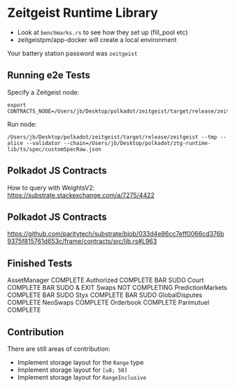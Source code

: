 # Zeitgeist Runtime Library

- Look at `benchmarks.rs` to see how they set up (fill_pool etc)
- zeitgeistpm/app-docker will create a local environment

Your battery station password was `zeitgeist`

## Running e2e Tests
Specify a Zeitgeist node:  

```
export CONTRACTS_NODE=/Users/jb/Desktop/polkadot/zeitgeist/target/release/zeitgeist
```

Run node:

```
/Users/jb/Desktop/polkadot/zeitgeist/target/release/zeitgeist --tmp --alice --validator --chain=/Users/jb/Desktop/polkadot/ztg-runtime-lib/ts/spec/customSpecRaw.json
```

## Polkadot JS Contracts

How to query with WeightsV2:
https://substrate.stackexchange.com/a/7275/4422

## Polkadot JS Contracts
https://github.com/paritytech/substrate/blob/033d4e86cc7eff0066cd376b9375f815761d653c/frame/contracts/src/lib.rs#L963

## Finished Tests

AssetManager            COMPLETE
Authorized              COMPLETE BAR SUDO
Court                   COMPLETE BAR SUDO & EXIT
Swaps                   NOT COMPLETING
PredictionMarkets       COMPLETE BAR SUDO
Styx                    COMPLETE BAR SUDO
GlobalDisputes          COMPLETE
NeoSwaps                COMPLETE
Orderbook               COMPLETE
Parimutuel              COMPLETE

## Contribution
There are still areas of contribution:  
- Implement storage layout for the `Range` type  
- Implement storage layout for `[u8; 50]`  
- Implement storage layout for `RangeInclusive`  